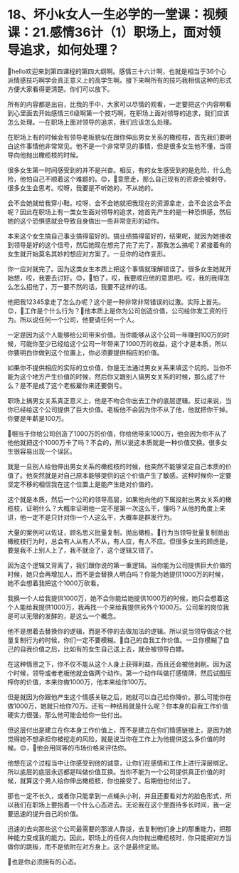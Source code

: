 # 18、坏小k女人一生必学的一堂课：视频课：21.感情36计（1）职场上，面对领导追求，如何处理？

🎼hello欢迎来到第四课程的第四大纲啊。感情三十六计啊，也就是相当于36个心派情感技巧啊学会真正意义上的高学生啊。接下来啊所有的技巧我相信这种的形式方便大家看得更清楚。你们可以放下。

所有的内容都是出自，比我的手中，大家可以尽情的观看，一定要把这个内容啊看到心里面去开始感情三6级啊第一个技巧啊，在职场上面对领导的追求，我们应该怎么处理。一在职场上面对领导的追求，我们应该怎么处理。

在职场上有的时候会有领导老板貌似在跟你伸出男女关系的橄榄枝，首先我们要明白这件事情他非常常见。他不是一个非常罕见的事情，但是很多女生他不懂，当领导向他抛出橄榄枝的时候。

很多女生第一时间感受到的并不是兴奋。相反，有的女生感受到的是危险，什么危险，他怕自己不顺着这个难题的。😊，🎼意愿走，那么自己现有的资源会被剥夺，很多女生会思考。哎呀，我要是不听她的，不从她的。

会不会她就给我穿小鞋。哎呀，会不会她就把我现在的资源拿走，会不会这会不会呢？因此在职场上有一类女生面对领导的追求，她首先产生的是一种恐惧感，然后她的这个恐惧感就会导致自身做出一些非常变形的动作。

本来这个女生搞自己事业搞得蛮好的。搞业绩搞得蛮好的，结果呢，就因为她接收到领导是好的这个信号，然后她现在想完了完了完了，那我怎么搞呢？紧接着有的女生就开始莫名其妙的想应对方案了。一旦你的动作变形。

你一应对就完了。因为这类女生本质上把这个事情就理解错误了。很多女生她就开始想，哎，我要去讨好。😊，🎼怕了，哎，我要顺应他的意思吧。哎，我的我得怎么怎么招他了，万一要不然的话，我要不这样的话。

他把我12345拿走了怎么办呢？这个是一种非常非常错误的过激。实际上首先。😊，🎼工作是个什么行为？🎼他本质上是你为公司创造价值，公司给你发工资的行为。所以说任何一个公司，他要请任何一个人。

一定是因为这个人能够给公司带来价值。当你能够从这个公司一年赚到100万的时候，可能你至少已经给这个公司一年带来了1000万的收益，这个才是本质，所以你要明白你做到这个位置上，你必须要提供相应的价值。

如果你不提供相应的实际的立价值，你是无法通过男女关系来填这个坑的。当你不能为这个地方产生价值的时候，然后你又跟别人搞男女关系的时候，那么成了什么？是不是成了这个老板雇你来还要倒亏。

职场上搞男女关系真正意义上，他是不吻合你出去工作的底层逻辑。反过来说，当你已经给这个公司提供了巨大价值。老板他不会因为你不从了他，他就把你干掉。你要是年薪是100万。

🎼相当于你给公司创造了1000万的价值，你给他带来1000万，他会因为你不从了他他就把这个1000万卡了吗？不会的，所以说这本质就是一种价值交换。很多女生很容易出现一个误区。

就是一旦别人给他伸出男女关系的橄榄枝的时候，他突然不能够坚定自己本质的价值了。他突然就是对自己原本能够提供的这个价值产生了敏感。这种时候你一定要坚定不移的相信我在这个位置上是能产生绝对价值的。

这个就是本质，然后一个公司的领导高层，如果他向他的下属投射出男女关系的橄榄枝，证明什么？大概率证明他一定不是第一次这么干，懂吗？从他的角度上来讲，他一定不是只针对你一个人这么干，大概率是群发行为。

大量的案例可以佐证，顾名思义批量复制，抛出橄榄。🎼行为当领导批量复制抛出橄榄枝行为时，总会有人从有人不从，有人应，有人不应。但很多女生的顾虑是，要是我不上别人上了，我不就没了，这个逻辑又错了。

因为这个逻辑又背离了，我们跟你说的第一重逻辑。当你能为公司提供巨大价值的时候，她只会再增加人，而不是会替换人明白吗？你能为她提供1000万的时候，她不会想着我把这个1000万砍看。

我换一个人给我提供1000万，她不会你能给她提供1000万的时候，她只会想着这个人能给我提供1000万，我再找一个来给我提供另外个1000万。公司里的岗位我是可以无限的发酵的，是这么一个概念。

他不是想着去替换你的逻辑，而是不停的去做加法的逻辑。所以说当领导做这个批量复制行为的时候，你们一定不要模糊。🎼自己的自我工作价值。一旦你模糊了自己的自我价值之后，比如有的女生自己送上去，就会被领导白嫖。

在这种情景之下，你不仅不能从这个人身上获得利益，而且还会被他剥削。因为这个时候，领导或者老板他就会做两个动作。第一个动作叫做打感情牌，然后试图压榨你的价值，本来你做1000万，他本来给你100万。

但是就因为你跟他产生这个情感关联之后，她就可以自己给你降价。那么可能你在做1000万，她就只给你70万。还有一种结局就是什么呢？你本身的自我工作价值硬实力很强，那么他可能会给你一些付出。

但这层付出是建立在你本身工作价值上，而不是建立在你们情感链接上，是因为她觉得她不想承担你被挖走的风险，就是说当你在工作上为他提供这么多价值的时候。😊，🎼他会用同等的市场价格来评估你。

他想在这个过程当中让你感受到他的诚意，让你们在感情和工作上进行深层绑定。所以底层的底层永远都是叫做价值互换。当你不能为一个公司提供真正价值的时候，就算这个男人给你伸出橄榄枝，你也接受了。后期他也付出了。

那也一定不长久，或者你只能拿到一点蝇头小利，并且还要看对方的脸色形式，所以我们在职场上要抱着一个什么心态进去。无论我在这个里面待多长时间，我一定要迅速的提升自己的价值。

迅速的去向那些这个公司最需要的那波人靠拢，去复制他们身上的那重能力，把那种能力变成我的能力。因此，职场上的任何人向你抛出橄榄枝时，你只能把对方当做你的跳板，而不是依附在对方身上。这个是最终定局。

🎼也是你必须拥有的心态。